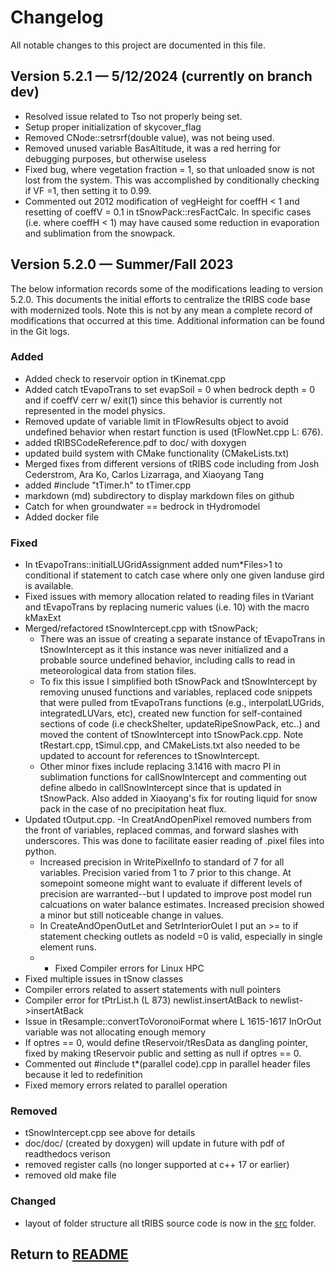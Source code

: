 <!--- CHANGELOG.md --->
# Changelog 

All notable changes to this project are documented in this file.

## Version 5.2.1 — 5/12/2024 (currently on branch dev)
* Resolved issue related to Tso not properly being set.
* Setup proper initialization of skycover_flag
* Removed CNode::setrsrf(double value), was not being used.
* Removed unused variable BasAltitude, it was a red herring for debugging purposes, but otherwise useless
* Fixed bug, where vegetation fraction = 1, so that unloaded snow is not lost from the system. This was accomplished by conditionally checking if VF =1, then setting it to 0.99.
* Commented out 2012 modification of vegHeight for coeffH < 1 and resetting of coeffV = 0.1 in tSnowPack::resFactCalc. In specific cases (i.e. where coeffH < 1) may have caused some reduction in evaporation and sublimation from the snowpack.


## Version 5.2.0 — Summer/Fall 2023
The below information records some of the modifications leading to version 5.2.0. This documents the initial efforts to centralize the tRIBS code base with modernized  tools. Note this is not by any mean a complete record of modifications that occurred at this time. Additional information can be found in the Git logs.
### Added
- Added check to reservoir option in tKinemat.cpp
- Added catch tEvapoTrans to set evapSoil = 0 when bedrock depth = 0 and if coeffV cerr w/ exit(1) since this behavior is currently not represented in the model physics.
- Removed update of variable limit in tFlowResults object to avoid undefined behavior when restart function is used (tFlowNet.cpp L: 676).
- added tRIBSCodeReference.pdf to doc/ with doxygen
- updated build system with CMake functionality (CMakeLists.txt)
- Merged fixes from different versions of tRIBS code including from Josh Cederstrom, Ara Ko, Carlos Lizarraga, and Xiaoyang Tang
- added #include "tTimer.h" to tTimer.cpp
- markdown (md) subdirectory to display markdown files on github
- Catch for when groundwater == bedrock in tHydromodel
- Added docker file

### Fixed
- In tEvapoTrans::initialLUGridAssignment added num*Files>1 to conditional if statement to catch case where only one given landuse gird is available.
- Fixed issues with memory allocation related to reading files in tVariant and tEvapoTrans by replacing numeric values (i.e. 10) with the macro kMaxExt
- Merged/refactored tSnowIntercept.cpp with tSnowPack;
    - There was an issue of creating a separate instance of tEvapoTrans in tSnowIntercept as it this instance was never initialized and a probable source undefined behavior, including calls to read in meteorological data from station files.
    - To fix this issue I simplified both tSnowPack and tSnowIntercept by removing unused functions and variables, replaced code snippets that were pulled from tEvapoTrans functions (e.g., interpolatLUGrids, integratedLUVars, etc), created new function for self-contained sections of code (i.e checkShelter, updateRipeSnowPack, etc..) and moved the content of tSnowIntercept into tSnowPack.cpp. Note tRestart.cpp, tSimul.cpp, and CMakeLists.txt also needed to be updated to account for references to tSnowIntercept.
    - Other minor fixes include replacing 3.1416 with macro PI in sublimation functions for callSnowIntercept and commenting out define albedo in callSnowIntercept since that is updated in tSnowPack. Also added in Xiaoyang's fix for routing liquid for snow pack in the case of no precipitation heat flux.
- Updated tOutput.cpp.
  -In CreatAndOpenPixel removed numbers from the front of variables, replaced commas, and forward slashes with underscores. This was done to facilitate easier reading of .pixel files into python.
    - Increased precision in WritePixelInfo to standard of 7 for all variables. Precision varied from 1 to 7 prior to this change. At somepoint someone might want to evaluate if different levels of precision are warranted--but I updated to improve post model run calcuations on water balance estimates. Increased precision showed a minor but still noticeable change in values.
    - In CreateAndOpenOutLet and SetrInteriorOulet I put an >= to if statement checking outlets as nodeId =0  is valid, especially in single element runs.
    - - Fixed Compiler errors for Linux HPC
- Fixed multiple issues in tSnow classes
- Compiler errors related to assert statements with null pointers
- Compiler error for tPtrList.h (L 873) newlist.insertAtBack to newlist->insertAtBack
- Issue in tResample::convertToVoronoiFormat where L 1615-1617 InOrOut variable was not allocating enough memory
- If optres == 0, would define tReservoir/tResData as dangling pointer, fixed by making tReservoir public and setting as null if optres == 0.
- Commented out #include t*(parallel code).cpp in parallel header files because it led to redefinition
- Fixed memory errors related to parallel operation 

### Removed
- tSnowIntercept.cpp see above for details
- doc/doc/ (created by doxygen) will update in future with pdf of readthedocs verison
- removed register calls (no longer supported at c++ 17 or earlier)
- removed old make file

### Changed
- layout of folder structure all tRIBS source code is now in the [src](./../src) folder.

## Return to [README](../../README.md)


